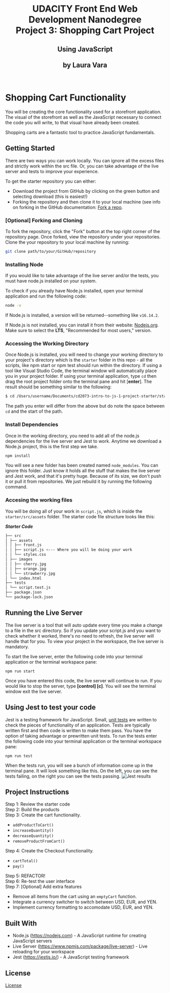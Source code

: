 <h1 align="center">UDACITY Front End Web Development Nanodegree<br/>
Project 3: Shopping Cart Project </h1>
<h2 align="center">Using JavaScript<br/>
<br/>
by Laura Vara</h2><br/>



# Shopping Cart Functionality

You will be creating the core functionality used for a storefront application. The visual of the storefront as well as the JavaScript necessary to connect the code you will write, to that visual have already been created.

Shopping carts are a fantastic tool to practice JavaScript fundamentals.

## Getting Started

There are two ways you can work locally. You can ignore all the excess files and strictly work within the src file. Or, you can take advantage of the live server and tests to improve your experience.

To get the starter repository you can either:

- Download the project from GitHub by clicking on the green button and selecting download (this is easiest!)
- Forking the repository and then clone it to your local machine (see info on forking in the GitHub documentation: [Fork a repo](https://docs.github.com/en/github-ae@latest/get-started/quickstart/fork-a-repo).

### [Optional] Forking and Cloning

To fork the repository, click the "Fork" button at the top right corner of the repository page. Once forked, view the repository under your repositories. Clone the your repository to your local machine by running:

```bash
git clone path/to/your/GitHub/repository
```

### Installing Node

If you would like to take advantage of the live server and/or the tests, you must have node.js installed on your system.

To check if you already have Node.js installed, open your terminal application and run the following code:

```bash
node -v
```

If Node.js is installed, a version will be returned--something like `v16.14.2`.

If Node.js is not installed, you can install it from their website: <a href="https://nodejs.org/en/" target="_blank">Nodejs.org</a>. Make sure to select the **LTS**, "Recommended for most users," version.

### Accessing the Working Directory

Once Node.js is installed, you will need to change your working directory to your project's directory which is the `starter` folder in this repo - all the scripts, like npm start or npm test should run within the directory. If using a tool like Visual Studio Code, the terminal window will automatically place you in your project folder. If using your terminal application, type `cd` then drag the root project folder onto the terminal pane and hit [**enter**]. The result should be something similar to the following:

```bash
$ cd /Users/username/Documents/cd2073-intro-to-js-1-project-starter/starter
```

The path you enter will differ from the above but do note the space between `cd` and the start of the path.

### Install Dependencies

Once in the working directory, you need to add all of the node.js dependencies for the live server and Jest to work. Anytime we download a Node.js project, this is the first step we take.

```bash
npm install
```

You will see a new folder has been created named `node_modules`. You can ignore this folder. Just know it holds all the stuff that makes the live server and Jest work, and that it's pretty huge. Because of its size, we don't push it or pull it from repositories. We just rebuild it by running the following command.

### Accesing the working files

You will be doing all of your work in `script.js`, which is inside the `starter/src/assets` folder. The starter code file structure looks like this:

**_Starter Code_**

```bash
├── src
│ ├── assets
│ │ ├── front.js
│ │ ├── script.js <--- Where you will be doing your work
│ │ └── styles.css
│ ├── images
│ │ ├── cherry.jpg
│ │ ├── orange.jpg
│ │ └── strawberry.jpg
│ └── index.html
├── tests
│ └── script.test.js
├── package.json
└── package-lock.json
```

## Running the Live Server

The live server is a tool that will auto update every time you make a change to a file in the src directory. So if you update your script.js and you want to check whether it worked, there's no need to refresh, the live server will handle that for you. To view your project in the workspace, the live server is mandatory.

To start the live server, enter the following code into your terminal application or the terminal workspace pane:

```
npm run start
```

Once you have entered this code, the live server will continue to run. If you would like to stop the server, type **[control] [c]**. You will see the terminal window exit the live server.

## Using Jest to test your code

Jest is a testing framework for JavaScript. Small, [unit tests](https://en.wikipedia.org/wiki/Unit_testing) are written to check the pieces of functionality of an application. Tests are typically written first and then code is written to make them pass. You have the option of taking advantage or prewritten unit tests. To run the tests enter the following code into your terminal application or the terminal workspace pane:

```
npm run test
```

When the tests run, you will see a bunch of information come up in the terminal pane. It will look something like this. On the left, you can see the tests failing, on the right you can see the tests passing.
![Jest results](https://video.udacity-data.com/topher/2022/April/62506d85_tests/tests.jpg)

## Project Instructions

Step 1: Review the starter code  
Step 2: Build the products  
Step 3: Create the cart functionality. 

- `addProductToCart()`
- `increaseQuantity()`
- `decreaseQuantity()`
- `removeProductFromCart()`

Step 4: Create the Checkout Functionality. 

- `cartTotal()`
- `pay()`

Step 5: REFACTOR!  
Step 6: Re-test the user interface  
Step 7: [Optional] Add extra features 

- Remove all items from the cart using an `emptyCart` function.
- Integrate a currency switcher to switch between USD, EUR, and YEN.
- Implement currency formatting to accomodate USD, EUR, and YEN.

## Built With

- Node.js (https://nodejs.com) - A JavaScript runtime for creating JavaScript servers
- Live Server (https://www.npmjs.com/package/live-server) - Live reloading for your workspace
- Jest (https://jestjs.io/) - A JavaScript testing framework

## License

[License](LICENSE.txt)
